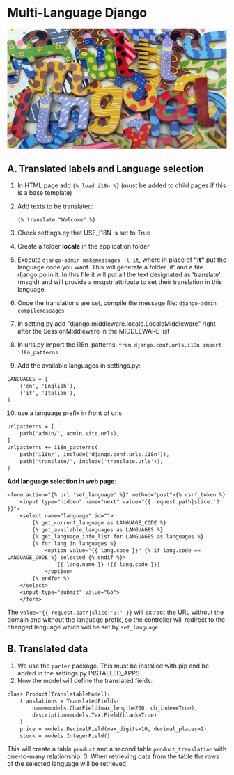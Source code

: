 # Multi-Language Django

![letters](languages.jpg)

## A. Translated labels and Language selection

1.  In HTML page add 
    ```{% load i18n %}``` 
    (must be added to child pages if this is a base template)

1.  Add texts to be translated: 
    ```
    {% translate "Welcome" %}
    ```

1.  Check settings.py that USE_I18N is set to True

1.  Create a folder **locale** in the application folder
5. Execute ```django-admin makemessages -l it```, where in place of **"it"** put 
   the language code you want. This will generate a folder 'it' and a file django.po in it. In this file it will put all the text designated as 'translate' (msgid) and will provide a msgstr attribute to set their translation in this language.
6. Once the translations are set, compile the message file: ```django-admin compilemessages```
7. In setting.py add "django.middleware.locale.LocaleMiddleware" 
right after the SessionMiddleware in the MIDDLEWARE list
8. In urls.py import the i18n_patterns: ```from django.conf.urls.i18n import i18n_patterns```
9. Add the available languages in settings.py:
```
LANGUAGES = [
    ('en', 'English'),
    ('it', 'Italian'),
]
```

10. use a language prefix in front of urls
```
urlpatterns = [
    path('admin/', admin.site.urls),
]
urlpatterns += i18n_patterns(
    path('i18n/', include('django.conf.urls.i18n')),
    path('translate/', include('translate.urls')),
)
```

**Add language selection in web page**:
```
<form action="{% url 'set_language' %}" method="post">{% csrf_token %}
    <input type="hidden" name="next" value="{{ request.path|slice:'3:' }}">
    <select name="language" id="">
        {% get_current_language as LANGUAGE_CODE %}
        {% get_available_languages as LANGUAGES %}
        {% get_language_info_list for LANGUAGES as languages %}
        {% for lang in languages %}
            <option value="{{ lang.code }}" {% if lang.code == LANGUAGE_CODE %} selected {% endif %}>
                {{ lang.name }} ({{ lang.code }})
            </option>
        {% endfor %}
    </select>
    <input type="submit" value="Go">
    </form>
```
The ```value="{{ request.path|slice:'3:' }}``` will extract the URL without the domain and without 
the language prefix, so the controller will redirect to the changed language which will 
be set by ```set_language```.

## B. Translated data 

1. We use the ```parler``` package. This must be installed with pip and be added in the 
settings.py INSTALLED_APPS.
1. Now the model will define the translated fields:
```
class Product(TranslatableModel):
    translations = TranslatedFields(
        name=models.CharField(max_length=200, db_index=True),
        description=models.TextField(blank=True)
    )
    price = models.DecimalField(max_digits=10, decimal_places=2)
    stock = models.IntegerField()
```
This will create a table ```product``` and a second table ```product_translation``` 
with one-to-many relationship.
3. When retrieving data from the table the rows of the selected language will be retrieved.

